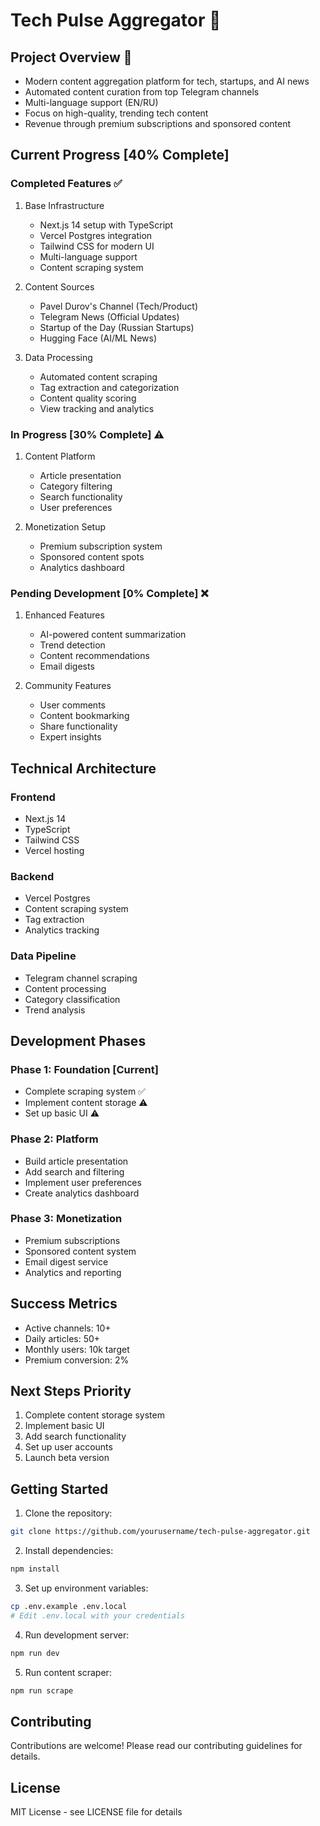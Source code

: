 # Tech Pulse Aggregator 🚀

## Project Overview 🎯
- Modern content aggregation platform for tech, startups, and AI news
- Automated content curation from top Telegram channels
- Multi-language support (EN/RU)
- Focus on high-quality, trending tech content
- Revenue through premium subscriptions and sponsored content

## Current Progress [40% Complete]

### Completed Features ✅
1. Base Infrastructure
   - Next.js 14 setup with TypeScript
   - Vercel Postgres integration
   - Tailwind CSS for modern UI
   - Multi-language support
   - Content scraping system

2. Content Sources
   - Pavel Durov's Channel (Tech/Product)
   - Telegram News (Official Updates)
   - Startup of the Day (Russian Startups)
   - Hugging Face (AI/ML News)

3. Data Processing
   - Automated content scraping
   - Tag extraction and categorization
   - Content quality scoring
   - View tracking and analytics

### In Progress [30% Complete] ⚠️
1. Content Platform
   - Article presentation
   - Category filtering
   - Search functionality
   - User preferences

2. Monetization Setup
   - Premium subscription system
   - Sponsored content spots
   - Analytics dashboard

### Pending Development [0% Complete] ❌
1. Enhanced Features
   - AI-powered content summarization
   - Trend detection
   - Content recommendations
   - Email digests

2. Community Features
   - User comments
   - Content bookmarking
   - Share functionality
   - Expert insights

## Technical Architecture

### Frontend
- Next.js 14
- TypeScript
- Tailwind CSS
- Vercel hosting

### Backend
- Vercel Postgres
- Content scraping system
- Tag extraction
- Analytics tracking

### Data Pipeline
- Telegram channel scraping
- Content processing
- Category classification
- Trend analysis

## Development Phases

### Phase 1: Foundation [Current]
- Complete scraping system ✅
- Implement content storage ⚠️
- Set up basic UI ⚠️

### Phase 2: Platform
- Build article presentation
- Add search and filtering
- Implement user preferences
- Create analytics dashboard

### Phase 3: Monetization
- Premium subscriptions
- Sponsored content system
- Email digest service
- Analytics and reporting

## Success Metrics
- Active channels: 10+
- Daily articles: 50+
- Monthly users: 10k target
- Premium conversion: 2%

## Next Steps Priority
1. Complete content storage system
2. Implement basic UI
3. Add search functionality
4. Set up user accounts
5. Launch beta version

## Getting Started

1. Clone the repository:
```bash
git clone https://github.com/yourusername/tech-pulse-aggregator.git
```

2. Install dependencies:
```bash
npm install
```

3. Set up environment variables:
```bash
cp .env.example .env.local
# Edit .env.local with your credentials
```

4. Run development server:
```bash
npm run dev
```

5. Run content scraper:
```bash
npm run scrape
```

## Contributing
Contributions are welcome! Please read our contributing guidelines for details.

## License
MIT License - see LICENSE file for details 